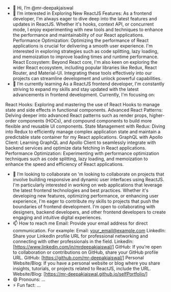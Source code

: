 - 👋 Hi, I’m @mr-deepakjaiswal
- 👀 I’m interested in
Exploring New ReactJS Features:
As a frontend developer, I'm always eager to dive deep into the latest features and updates in ReactJS. Whether it's hooks, context API, or concurrent mode, I enjoy experimenting with new tools and techniques to enhance the performance and maintainability of our React applications.
Performance Optimization:
Optimizing the performance of React applications is crucial for delivering a smooth user experience. I'm interested in exploring strategies such as code splitting, lazy loading, and memoization to improve loading times and runtime performance.
React Ecosystem:
Beyond React core, I'm also keen on exploring the wider React ecosystem, including popular libraries like Redux, React Router, and Material-UI. Integrating these tools effectively into our projects can streamline development and unlock powerful capabilities.
- 🌱 I’m currently learning
  As a ReactJS frontend developer, I'm constantly striving to expand my skills and stay updated with the latest advancements in frontend development. Currently, I'm focusing on:

React Hooks: Exploring and mastering the use of React Hooks to manage state and side effects in functional components.
Advanced React Patterns: Delving deeper into advanced React patterns such as render props, higher-order components (HOCs), and compound components to build more flexible and reusable UI components.
State Management with Redux: Diving into Redux to efficiently manage complex application state and maintain a predictable state container for my React applications.
GraphQL with Apollo Client: Learning GraphQL and Apollo Client to seamlessly integrate with backend services and optimize data fetching in React applications.
Performance Optimization: Experimenting with performance optimization techniques such as code splitting, lazy loading, and memoization to enhance the speed and efficiency of React applications.
- 💞️ I’m looking to collaborate on
  'm looking to collaborate on projects that involve building responsive and dynamic user interfaces using ReactJS. I'm particularly interested in working on web applications that leverage the latest frontend technologies and best practices. Whether it's developing new features, optimizing performance, or enhancing user experience, I'm eager to contribute my skills to projects that push the boundaries of frontend development. I'm open to collaborating with designers, backend developers, and other frontend developers to create engaging and intuitive digital experiences.
- 📫 How to reach me
  Email: Provide your email address for direct communication. For example:
Email: your_email@example.com
LinkedIn: Share your LinkedIn profile URL for professional networking and connecting with other professionals in the field.
LinkedIn: [https://www.linkedin.com/in/mrdeepakjaiswal/]
GitHub: If you're open to collaboration or contributions on GitHub, share your GitHub profile URL.
GitHub: [https://github.com/mr-deepakjaiswal/]
Personal Website/Blog: If you have a personal website or blog where you share insights, tutorials, or projects related to ReactJS, include the URL.
Website/Blog: [https://mr-deepakjaiswal.github.io/selfPortfolio/]
- 😄 Pronouns: ...
- ⚡ Fun fact: ...

<!---
mr-deepakjaiswal/mr-deepakjaiswal is a ✨ special ✨ repository because its `README.md` (this file) appears on your GitHub profile.
You can click the Preview link to take a look at your changes.
--->

